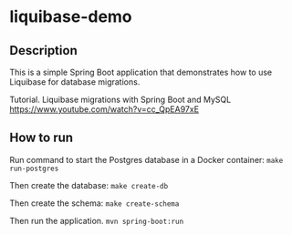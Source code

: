 # liquibase-demo

## Description

This is a simple Spring Boot application that demonstrates how to use Liquibase for database migrations.

Tutorial. Liquibase migrations with Spring Boot and MySQL
https://www.youtube.com/watch?v=cc_QpEA97xE

## How to run

Run command to start the Postgres database in a Docker container:
`make run-postgres`

Then create the database:
`make create-db`

Then create the schema:
`make create-schema`

Then run the application.
`mvn spring-boot:run`